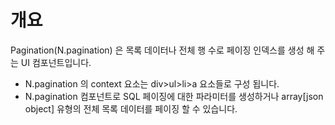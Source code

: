 개요
===

Pagination(N.pagination) 은 목록 데이터나 전체 행 수로 페이징 인덱스를 생성 해 주는 UI 컴포넌트입니다.

 * N.pagination 의 context 요소는 div>ul>li>a 요소들로 구성 됩니다.
 * N.pagination 컴포넌트로 SQL 페이징에 대한 파라미터를 생성하거나 array[json object] 유형의 전체 목록 데이터를 페이징 할 수 있습니다.
